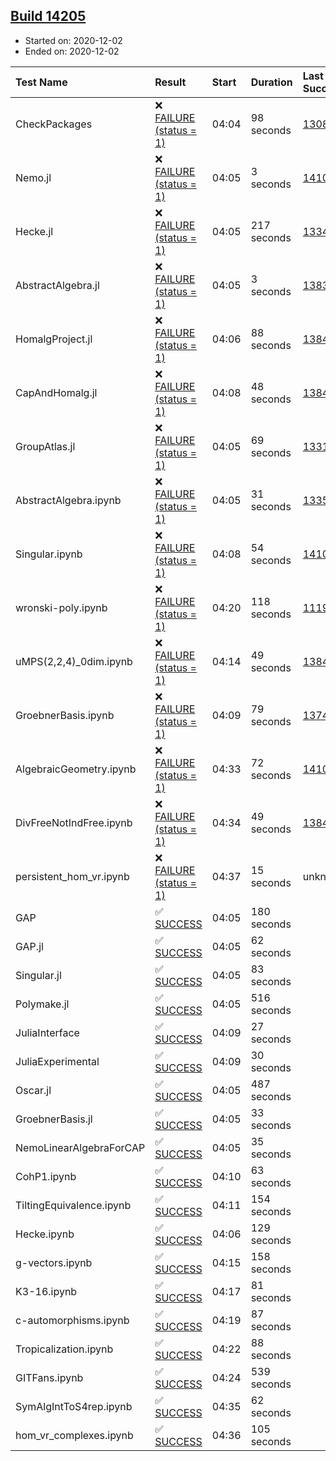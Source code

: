 ## [Build 14205](https://oscarci.mathematik.uni-kl.de/job/oscar/14205/)

* Started on: 2020-12-02
* Ended on: 2020-12-02

| Test Name    | Result | Start | Duration | Last Success | First Failure |
|:-------------|:-------|:------|:---------|:-------------|:--------------|
| CheckPackages | ❌ [FAILURE (status = 1)](https://oscarci.mathematik.uni-kl.de/job/oscar/14205/artifact/logs/build-14205/CheckPackages.log) | 04:04 | 98 seconds | [13085](https://oscarci.mathematik.uni-kl.de/job/oscar/13085/) | [13086](https://oscarci.mathematik.uni-kl.de/job/oscar/13086/) |
| Nemo.jl | ❌ [FAILURE (status = 1)](https://oscarci.mathematik.uni-kl.de/job/oscar/14205/artifact/logs/build-14205/Nemo.jl.log) | 04:05 | 3 seconds | [14101](https://oscarci.mathematik.uni-kl.de/job/oscar/14101/) | [14102](https://oscarci.mathematik.uni-kl.de/job/oscar/14102/) |
| Hecke.jl | ❌ [FAILURE (status = 1)](https://oscarci.mathematik.uni-kl.de/job/oscar/14205/artifact/logs/build-14205/Hecke.jl.log) | 04:05 | 217 seconds | [13341](https://oscarci.mathematik.uni-kl.de/job/oscar/13341/) | [13342](https://oscarci.mathematik.uni-kl.de/job/oscar/13342/) |
| AbstractAlgebra.jl | ❌ [FAILURE (status = 1)](https://oscarci.mathematik.uni-kl.de/job/oscar/14205/artifact/logs/build-14205/AbstractAlgebra.jl.log) | 04:05 | 3 seconds | [13837](https://oscarci.mathematik.uni-kl.de/job/oscar/13837/) | [13838](https://oscarci.mathematik.uni-kl.de/job/oscar/13838/) |
| HomalgProject.jl | ❌ [FAILURE (status = 1)](https://oscarci.mathematik.uni-kl.de/job/oscar/14205/artifact/logs/build-14205/HomalgProject.jl.log) | 04:06 | 88 seconds | [13845](https://oscarci.mathematik.uni-kl.de/job/oscar/13845/) | [13846](https://oscarci.mathematik.uni-kl.de/job/oscar/13846/) |
| CapAndHomalg.jl | ❌ [FAILURE (status = 1)](https://oscarci.mathematik.uni-kl.de/job/oscar/14205/artifact/logs/build-14205/CapAndHomalg.jl.log) | 04:08 | 48 seconds | [13845](https://oscarci.mathematik.uni-kl.de/job/oscar/13845/) | [13846](https://oscarci.mathematik.uni-kl.de/job/oscar/13846/) |
| GroupAtlas.jl | ❌ [FAILURE (status = 1)](https://oscarci.mathematik.uni-kl.de/job/oscar/14205/artifact/logs/build-14205/GroupAtlas.jl.log) | 04:05 | 69 seconds | [13311](https://oscarci.mathematik.uni-kl.de/job/oscar/13311/) | [13312](https://oscarci.mathematik.uni-kl.de/job/oscar/13312/) |
| AbstractAlgebra.ipynb | ❌ [FAILURE (status = 1)](https://oscarci.mathematik.uni-kl.de/job/oscar/14205/artifact/logs/build-14205/AbstractAlgebra.ipynb.log) | 04:05 | 31 seconds | [13355](https://oscarci.mathematik.uni-kl.de/job/oscar/13355/) | [13356](https://oscarci.mathematik.uni-kl.de/job/oscar/13356/) |
| Singular.ipynb | ❌ [FAILURE (status = 1)](https://oscarci.mathematik.uni-kl.de/job/oscar/14205/artifact/logs/build-14205/Singular.ipynb.log) | 04:08 | 54 seconds | [14101](https://oscarci.mathematik.uni-kl.de/job/oscar/14101/) | [14102](https://oscarci.mathematik.uni-kl.de/job/oscar/14102/) |
| wronski-poly.ipynb | ❌ [FAILURE (status = 1)](https://oscarci.mathematik.uni-kl.de/job/oscar/14205/artifact/logs/build-14205/wronski-poly.ipynb.log) | 04:20 | 118 seconds | [11192](https://oscarci.mathematik.uni-kl.de/job/oscar/11192/) | [11193](https://oscarci.mathematik.uni-kl.de/job/oscar/11193/) |
| uMPS(2,2,4)_0dim.ipynb | ❌ [FAILURE (status = 1)](https://oscarci.mathematik.uni-kl.de/job/oscar/14205/artifact/logs/build-14205/uMPS-2-2-4-_0dim.ipynb.log) | 04:14 | 49 seconds | [13841](https://oscarci.mathematik.uni-kl.de/job/oscar/13841/) | [13842](https://oscarci.mathematik.uni-kl.de/job/oscar/13842/) |
| GroebnerBasis.ipynb | ❌ [FAILURE (status = 1)](https://oscarci.mathematik.uni-kl.de/job/oscar/14205/artifact/logs/build-14205/GroebnerBasis.ipynb.log) | 04:09 | 79 seconds | [13748](https://oscarci.mathematik.uni-kl.de/job/oscar/13748/) | [13749](https://oscarci.mathematik.uni-kl.de/job/oscar/13749/) |
| AlgebraicGeometry.ipynb | ❌ [FAILURE (status = 1)](https://oscarci.mathematik.uni-kl.de/job/oscar/14205/artifact/logs/build-14205/AlgebraicGeometry.ipynb.log) | 04:33 | 72 seconds | [14101](https://oscarci.mathematik.uni-kl.de/job/oscar/14101/) | [14102](https://oscarci.mathematik.uni-kl.de/job/oscar/14102/) |
| DivFreeNotIndFree.ipynb | ❌ [FAILURE (status = 1)](https://oscarci.mathematik.uni-kl.de/job/oscar/14205/artifact/logs/build-14205/DivFreeNotIndFree.ipynb.log) | 04:34 | 49 seconds | [13845](https://oscarci.mathematik.uni-kl.de/job/oscar/13845/) | [13846](https://oscarci.mathematik.uni-kl.de/job/oscar/13846/) |
| persistent_hom_vr.ipynb | ❌ [FAILURE (status = 1)](https://oscarci.mathematik.uni-kl.de/job/oscar/14205/artifact/logs/build-14205/persistent_hom_vr.ipynb.log) | 04:37 | 15 seconds | unknown | unknown |
| GAP | ✅ [SUCCESS](https://oscarci.mathematik.uni-kl.de/job/oscar/14205/artifact/logs/build-14205/GAP.log) | 04:05 | 180 seconds |  |  |
| GAP.jl | ✅ [SUCCESS](https://oscarci.mathematik.uni-kl.de/job/oscar/14205/artifact/logs/build-14205/GAP.jl.log) | 04:05 | 62 seconds |  |  |
| Singular.jl | ✅ [SUCCESS](https://oscarci.mathematik.uni-kl.de/job/oscar/14205/artifact/logs/build-14205/Singular.jl.log) | 04:05 | 83 seconds |  |  |
| Polymake.jl | ✅ [SUCCESS](https://oscarci.mathematik.uni-kl.de/job/oscar/14205/artifact/logs/build-14205/Polymake.jl.log) | 04:05 | 516 seconds |  |  |
| JuliaInterface | ✅ [SUCCESS](https://oscarci.mathematik.uni-kl.de/job/oscar/14205/artifact/logs/build-14205/JuliaInterface.log) | 04:09 | 27 seconds |  |  |
| JuliaExperimental | ✅ [SUCCESS](https://oscarci.mathematik.uni-kl.de/job/oscar/14205/artifact/logs/build-14205/JuliaExperimental.log) | 04:09 | 30 seconds |  |  |
| Oscar.jl | ✅ [SUCCESS](https://oscarci.mathematik.uni-kl.de/job/oscar/14205/artifact/logs/build-14205/Oscar.jl.log) | 04:05 | 487 seconds |  |  |
| GroebnerBasis.jl | ✅ [SUCCESS](https://oscarci.mathematik.uni-kl.de/job/oscar/14205/artifact/logs/build-14205/GroebnerBasis.jl.log) | 04:05 | 33 seconds |  |  |
| NemoLinearAlgebraForCAP | ✅ [SUCCESS](https://oscarci.mathematik.uni-kl.de/job/oscar/14205/artifact/logs/build-14205/NemoLinearAlgebraForCAP.log) | 04:05 | 35 seconds |  |  |
| CohP1.ipynb | ✅ [SUCCESS](https://oscarci.mathematik.uni-kl.de/job/oscar/14205/artifact/logs/build-14205/CohP1.ipynb.log) | 04:10 | 63 seconds |  |  |
| TiltingEquivalence.ipynb | ✅ [SUCCESS](https://oscarci.mathematik.uni-kl.de/job/oscar/14205/artifact/logs/build-14205/TiltingEquivalence.ipynb.log) | 04:11 | 154 seconds |  |  |
| Hecke.ipynb | ✅ [SUCCESS](https://oscarci.mathematik.uni-kl.de/job/oscar/14205/artifact/logs/build-14205/Hecke.ipynb.log) | 04:06 | 129 seconds |  |  |
| g-vectors.ipynb | ✅ [SUCCESS](https://oscarci.mathematik.uni-kl.de/job/oscar/14205/artifact/logs/build-14205/g-vectors.ipynb.log) | 04:15 | 158 seconds |  |  |
| K3-16.ipynb | ✅ [SUCCESS](https://oscarci.mathematik.uni-kl.de/job/oscar/14205/artifact/logs/build-14205/K3-16.ipynb.log) | 04:17 | 81 seconds |  |  |
| c-automorphisms.ipynb | ✅ [SUCCESS](https://oscarci.mathematik.uni-kl.de/job/oscar/14205/artifact/logs/build-14205/c-automorphisms.ipynb.log) | 04:19 | 87 seconds |  |  |
| Tropicalization.ipynb | ✅ [SUCCESS](https://oscarci.mathematik.uni-kl.de/job/oscar/14205/artifact/logs/build-14205/Tropicalization.ipynb.log) | 04:22 | 88 seconds |  |  |
| GITFans.ipynb | ✅ [SUCCESS](https://oscarci.mathematik.uni-kl.de/job/oscar/14205/artifact/logs/build-14205/GITFans.ipynb.log) | 04:24 | 539 seconds |  |  |
| SymAlgIntToS4rep.ipynb | ✅ [SUCCESS](https://oscarci.mathematik.uni-kl.de/job/oscar/14205/artifact/logs/build-14205/SymAlgIntToS4rep.ipynb.log) | 04:35 | 62 seconds |  |  |
| hom_vr_complexes.ipynb | ✅ [SUCCESS](https://oscarci.mathematik.uni-kl.de/job/oscar/14205/artifact/logs/build-14205/hom_vr_complexes.ipynb.log) | 04:36 | 105 seconds |  |  |
